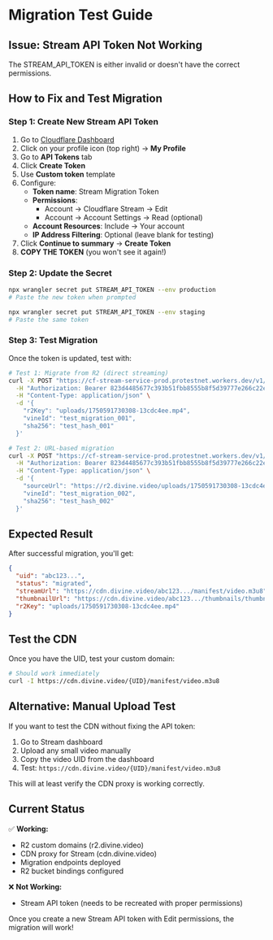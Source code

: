 # Migration Test Guide

## Issue: Stream API Token Not Working

The STREAM_API_TOKEN is either invalid or doesn't have the correct permissions.

## How to Fix and Test Migration

### Step 1: Create New Stream API Token

1. Go to [Cloudflare Dashboard](https://dash.cloudflare.com)
2. Click on your profile icon (top right) → **My Profile**
3. Go to **API Tokens** tab
4. Click **Create Token**
5. Use **Custom token** template
6. Configure:
   - **Token name**: Stream Migration Token
   - **Permissions**: 
     - Account → Cloudflare Stream → Edit
     - Account → Account Settings → Read (optional)
   - **Account Resources**: Include → Your account
   - **IP Address Filtering**: Optional (leave blank for testing)
7. Click **Continue to summary** → **Create Token**
8. **COPY THE TOKEN** (you won't see it again!)

### Step 2: Update the Secret

```bash
npx wrangler secret put STREAM_API_TOKEN --env production
# Paste the new token when prompted

npx wrangler secret put STREAM_API_TOKEN --env staging
# Paste the same token
```

### Step 3: Test Migration

Once the token is updated, test with:

```bash
# Test 1: Migrate from R2 (direct streaming)
curl -X POST "https://cf-stream-service-prod.protestnet.workers.dev/v1/r2/migrate" \
  -H "Authorization: Bearer 823d4485677c393b51fbb8555b8f5d39777e266c22e30b4190586f701eea5a8c" \
  -H "Content-Type: application/json" \
  -d '{
    "r2Key": "uploads/1750591730308-13cdc4ee.mp4",
    "vineId": "test_migration_001",
    "sha256": "test_hash_001"
  }'

# Test 2: URL-based migration
curl -X POST "https://cf-stream-service-prod.protestnet.workers.dev/v1/migrate" \
  -H "Authorization: Bearer 823d4485677c393b51fbb8555b8f5d39777e266c22e30b4190586f701eea5a8c" \
  -H "Content-Type: application/json" \
  -d '{
    "sourceUrl": "https://r2.divine.video/uploads/1750591730308-13cdc4ee.mp4",
    "vineId": "test_migration_002",
    "sha256": "test_hash_002"
  }'
```

## Expected Result

After successful migration, you'll get:
```json
{
  "uid": "abc123...",
  "status": "migrated",
  "streamUrl": "https://cdn.divine.video/abc123.../manifest/video.m3u8",
  "thumbnailUrl": "https://cdn.divine.video/abc123.../thumbnails/thumbnail.jpg",
  "r2Key": "uploads/1750591730308-13cdc4ee.mp4"
}
```

## Test the CDN

Once you have the UID, test your custom domain:
```bash
# Should work immediately
curl -I https://cdn.divine.video/{UID}/manifest/video.m3u8
```

## Alternative: Manual Upload Test

If you want to test the CDN without fixing the API token:

1. Go to Stream dashboard
2. Upload any small video manually
3. Copy the video UID from the dashboard
4. Test: `https://cdn.divine.video/{UID}/manifest/video.m3u8`

This will at least verify the CDN proxy is working correctly.

## Current Status

✅ **Working:**
- R2 custom domains (r2.divine.video)
- CDN proxy for Stream (cdn.divine.video)
- Migration endpoints deployed
- R2 bucket bindings configured

❌ **Not Working:**
- Stream API token (needs to be recreated with proper permissions)

Once you create a new Stream API token with Edit permissions, the migration will work!
